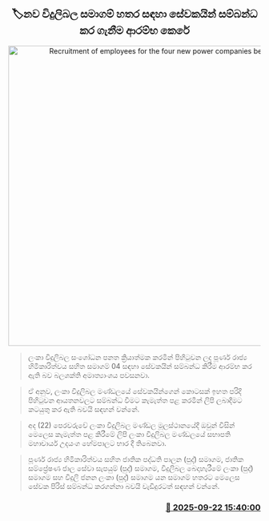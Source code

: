 <p align='center'><b><h2 align='center' title='Recruitment of employees for the four new power companies begins'>🏷නව විදුලිබල සමාගම් හතර සඳහා සේවකයින් සම්බන්ධ කර ගැනීම ආරම්භ කෙරේ</h2></b></p>
<p align='center'><img src='https://helakuru.sgp1.cdn.digitaloceanspaces.com/esana/images/lib/ceb-office[1].jpg' width='600' alt='Recruitment of employees for the four new power companies begins'></p>

> ලංකා විදුලිබල සංශෝධන පනත ක්‍රියාත්මක කරමින් පිහිටුවන ලද පූර්ණ රාජ්‍ය හිමිකාරිත්වය සහිත සමාගම් 04 සඳහා සේවකයින් සම්බන්ධ කිරීම ආරම්භ කර ඇති බව බලශක්ති අමාත්‍යාංශය පවසනවා.

> ඒ අනුව, ලංකා විදුලිබල මණ්ඩලයේ සේවකයින්ගෙන් කොටසක් ඉහත පරිදි පිහිටුවන ආයතනවලට සම්බන්ධ වීමට කැමැත්ත පළ කරමින් ලිපි ලබාදීමට කටයුතු කර ඇති බවයි සඳහන් වන්නේ.

> අද (22) පෙරවරුවේ ලංකා විදුලිබල මණ්ඩල මූලස්ථානයේදී ඔවුන් විසින් මෙලෙස කැමැත්ත පළ කිරීමේ ලිපි ලංකා විදුලිබල මණ්ඩලයේ සභාපති මහාචාර්ය උදයංග හේමපාලට භාර දී තිබෙනවා.

> පූර්ණ රාජ්‍ය හිමිකාරිත්වය සහිත ජාතික පද්ධති පාලන (පුද්) සමාගම, ජාතික සම්ප්‍රේෂණ ජාල සේවා සැපයුම් (පුද්) සමාගම, විදුලිබල බෙදාහැරීමේ ලංකා (පුද්) සමාගම සහ විදුලි ජනන ලංකා (පුද්) සමාගම යන සමාගම් හතරට මෙලෙස සේවක පිරිස් සම්බන්ධ කරගන්නා බවයි වැඩිදුරටත් සඳහන් වන්නේ.



<h3 align='right'><a href='https://www.helakuru.lk/esana/p/113866/'>📅 2025-09-22 15:40:00</a></h3>

